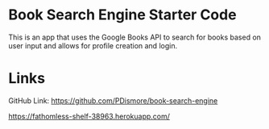 # Book Search Engine Starter Code
This is an app that uses the Google Books API to search for books based on user input and allows for profile creation and login. 

# Links
GitHub Link: https://github.com/PDismore/book-search-engine

https://fathomless-shelf-38963.herokuapp.com/